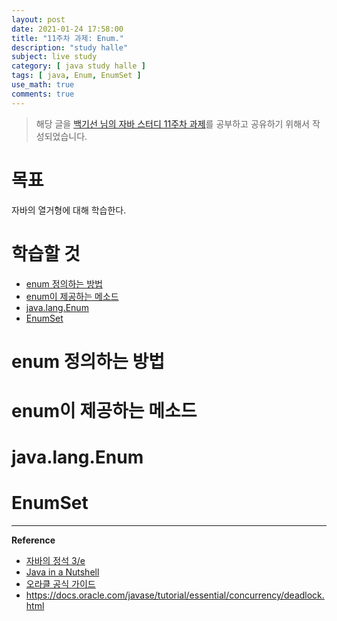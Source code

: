 ```yaml
---
layout: post
date: 2021-01-24 17:58:00
title: "11주차 과제: Enum."
description: "study halle"
subject: live study
category: [ java study halle ]
tags: [ java, Enum, EnumSet ]
use_math: true
comments: true
---
```


> 해당 글을 [백기선 님의 자바 스터디 11주차 과제](https://github.com/whiteship/live-study/issues/11)를 공부하고 공유하기 위해서 작성되었습니다.

# 목표

자바의 열거형에 대해 학습한다.

# 학습할 것

+ [enum 정의하는 방법](#enum-정의하는-방법)
+ [enum이 제공하는 메소드](#enum이-제공하는-메소드)
+ [java.lang.Enum](#javalangenum)
+ [EnumSet](#enumset)

# enum 정의하는 방법

##

# enum이 제공하는 메소드

# java.lang.Enum

# EnumSet

---
**Reference**
+ [자바의 정석 3/e](http://www.kyobobook.co.kr/product/detailViewKor.laf?mallGb=KOR&ejkGb=KOR&barcode=9788994492032)
+ [Java in a Nutshell](https://www.amazon.com/Java-Nutshell-Desktop-Quick-Reference/dp/1492037257/ref=sr_1_1?dchild=1&keywords=Java+in+a+Nutshell&qid=1605393888&s=books&sr=1-1)
+ [오라클 공식 가이드](https://docs.oracle.com/javase/tutorial/java/TOC.html)
+ <https://docs.oracle.com/javase/tutorial/essential/concurrency/deadlock.html>
